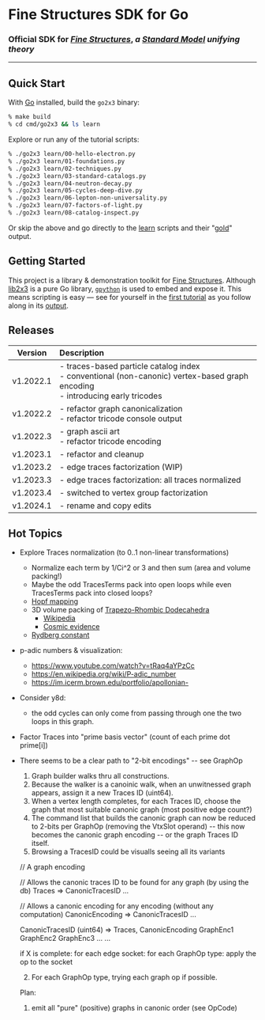 # Fine Structures SDK for Go
### Official SDK for _[Fine Structures](https://github.com/fine-strucutures/prime-materials)_, _a [Standard Model](https://en.wikipedia.org/wiki/Standard_Model) unifying theory_

------------------------------



## Quick Start

With [Go](https://go.dev/doc/install) installed, build the `go2x3` binary:
```bash
% make build
% cd cmd/go2x3 && ls learn
```

Explore or run any of the tutorial scripts:
```bash
% ./go2x3 learn/00-hello-electron.py
% ./go2x3 learn/01-foundations.py
% ./go2x3 learn/02-techniques.py
% ./go2x3 learn/03-standard-catalogs.py
% ./go2x3 learn/04-neutron-decay.py
% ./go2x3 learn/05-cycles-deep-dive.py
% ./go2x3 learn/06-lepton-non-universality.py
% ./go2x3 learn/07-factors-of-light.py
% ./go2x3 learn/08-catalog-inspect.py
```

Or skip the above and go directly to the [learn](https://github.com/fine-structures/fst-sdk-go/tree/main/cmd/go2x3/learn) scripts and their "[gold](https://github.com/fine-structures/fst-sdk-go/tree/main/cmd/go2x3/learn/gold)" output.

## Getting Started

This project is a library & demonstration toolkit for [Fine Structures](https://github.com/fine-strucutures/prime-materials).  Although [lib2x3](http://https://github.com/fine-structures/fst-sdk-go/tree/main/lib2x3) is a pure Go library, [`gpython`](http://github.com/go-python/gpython) is used to embed and expose it.  This means scripting is easy  — see for yourself in the [first tutorial](https://github.com/fine-structures/fst-sdk-go/blob/main/cmd/go2x3/learn/01-foundations.py) as you follow along in its [output](https://github.com/fine-structures/fst-sdk-go/blob/main/cmd/go2x3/learn/gold/01-foundations.txt).


## Releases

| Version   | Description                                                                               |
|:---------:|:-------------------------------------------------------------------------------------------------|
| v1.2022.1 | - traces-based particle catalog index  <br/> - conventional (non-canonic) vertex-based graph encoding  <br/> - introducing early tricodes   |
| v1.2022.2 | - refactor graph canonicalization  <br/> - refactor tricode console output |
| v1.2022.3 | - graph ascii art <br/> - refactor tricode encoding |
| v1.2023.1 | - refactor and cleanup |
| v1.2023.2 | - edge traces factorization (WIP) |
| v1.2023.3 | - edge traces factorization: all traces normalized |
| v1.2023.4 | - switched to vertex group factorization  |
| v1.2024.1 | - rename and copy edits  |


## Hot Topics

- Explore Traces normalization (to 0..1 non-linear transformations) 
    - Normalize each term by 1/Ci^2 or 3 and then sum (area and volume packing!)
    - Maybe the odd TracesTerms pack into open loops while even TracesTerms pack into closed loops?
    - [Hopf mapping](https://www.youtube.com/watch?v=PYR9worLEGo)
    - 3D volume packing of [Trapezo-Rhombic Dodecahedra](https://mathworld.wolfram.com/Trapezo-RhombicDodecahedron.html)
        - [Wikipedia](https://en.wikipedia.org/wiki/Trapezo-rhombic_dodecahedron)
        - [Cosmic evidence](https://www.cosmic-core.org/free/article-261-astronomy-the-geometry-of-galactic-clusters-part-2/)  
    - [Rydberg constant](https://en.wikipedia.org/wiki/Rydberg_constant)
    
- p-adic numbers & visualization: 
    - https://www.youtube.com/watch?v=tRaq4aYPzCc
    - https://en.wikipedia.org/wiki/P-adic_number
    - https://im.icerm.brown.edu/portfolio/apollonian-
    
- Consider y8d:
    - the odd cycles can only come from passing through one the two loops in this graph.

- Factor Traces into "prime basis vector" (count of each prime dot prime[i])

- There seems to be a clear path to "2-bit encodings" -- see GraphOp
   1) Graph builder walks thru all constructions.
   2) Because the walker is a canoinic walk, when an unwitnessed graph appears, assign it a new Traces ID (uint64).
   3) When a vertex length completes, for each Traces ID, choose the graph that most suitable canonic graph (most positive edge count?)
   4) The command list that builds the canonic graph can now be reduced to 2-bits per GraphOp (removing the VtxSlot operand) -- this now becomes the canonic graph encoding -- or the graph Traces ID itself.
   5) Browsing a TracesID could be visualls seeing all its variants
   
   // A graph encoding 
   
   // Allows the canonic traces ID to be found for any graph (by using the db)
   Traces => CanonicTracesID
   ...
   
   // Allows a canonic encoding for any encoding (without any computation) 
   CanonicEncoding => CanonicTracesID
   ...
   
   CanonicTracesID (uint64) => Traces, CanonicEncoding
        GraphEnc1
        GraphEnc2
        GraphEnc3
        ...
    ...
        
        
   
    if X is complete: 
       for each edge socket:
            for each GraphOp type:
                apply the op to the socket
        
   2)    For each GraphOp type, trying each graph op if possible.
   
   Plan:
   1) emit all "pure" (positive) graphs in canonic order (see OpCode)
   